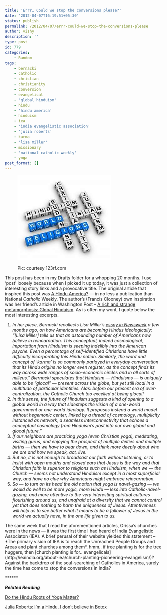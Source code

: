 ```yaml
---
title: 'Errr… Could we stop the conversions please?'
date: '2012-04-07T16:19:51+05:30'
status: publish
permalink: /2012/04/07/errr-could-we-stop-the-conversions-please
author: vishy
description: ''
type: post
id: 779
categories: 
    - Random
tags:
    - bernacki
    - catholic
    - christian
    - christianity
    - conversion
    - evangelical
    - 'global hinduism'
    - hindu
    - 'hindu america'
    - hinduism
    - iea
    - 'india evangelistic association'
    - 'julia roberts'
    - karma
    - 'lisa miller'
    - missionary
    - 'national catholic weekly'
    - yoga
post_format: []
---
```

<figure aria-describedby="caption-attachment-1417" class="wp-caption alignleft" id="attachment_1417" style="width: 300px">

[![](../../../../uploads/2012/04/world_religions_scrabble_123rf.jpeg "world_religions_scrabble_123rf")](http://www.ulaar.com/wp-content/uploads/2012/04/world_religions_scrabble_123rf.jpeg)<figcaption class="wp-caption-text" id="caption-attachment-1417">Pic: courtesy 123rf.com</figcaption></figure>

This post has been in my Drafts folder for a whopping 20 months. I use ‘post’ loosely because when I picked it up today, it was just a collection of interesting story links and a provocative title. The original article that inspired this post was [A Hindu America?](http://www.americamagazine.org/blog/entry.cfm?blog_id=2&entry_id=3138) — in no less a publication than National *Catholic* Weekly. The author’s (Francis Clooney) own inspiration was her friend’s article in Washington Post – [A rich and strange metamorphosis: Global Hinduism](http://newsweek.washingtonpost.com/onfaith/patheos/2010/07/a_rich_and_strange_metamorphosis_glocal_hinduism.html#more). As is often my wont, I quote below the most interesting excerpts.

1. *In her piece, Bernacki recollects Lisa Miller’s [essay in ](http://www.newsweek.com/2009/08/14/we-are-all-hindus-now.html)[Newsweek](http://www.newsweek.com/2009/08/14/we-are-all-hindus-now.html) a few months ago, on how Americans are becoming Hindus ideologically: “\[Lisa Miller\] tells us that an astounding number of Americans now believe in reincarnation. This conceptual, indeed cosmological, importation from Hinduism is seeping indelibly into the American psyche. Even a percentage of self-identified Christians have little difficulty incorporating this Hindu notion. Similarly, the word and concept of ‘karma’ is so commonly parlayed in everyday conversation that its Hindu origins no longer even register, as the concept finds its way across wide ranges of socio-economic circles and in all sorts of milieus.” Biernacki speculates that Hinduism — Hinduisms — is uniquely able to be “glocal” — present across the globe, but yet still local in a multitude of particular identities. Alas: before our present era of over-centralization, the Catholic Church too excelled at being glocal!*
2. *In this sense, the future of Hinduism suggests a kind of opening to a global world in a way that sidesteps the vision of a one-world government or one-world ideology. It proposes instead a world model without hegemonic center, linked by a thread of cosmology, multiplicity instanced as network, a seamless interconnectivity that echoes a conceptual cosmology from Hinduism’s past into our own global and glocal future.”*
3. *If our neighbors are practicing yoga (even Christian yoga), meditating, visiting gurus, and enjoying the prospect of multiple deities and multiple births — then we have to bear down, and think more deeply about who we are and how we speak, act, live.*
4. *But no, it is not enough to broadcast our faith without listening, or to insist with open mouths and closed ears that Jesus is the way and that Christian faith is superior to religions such as Hinduism, when we — the Church — seems not understand Hinduism except in a most superficial way, and have no clue why Americans might embrace reincarnation.*
5. *So — to turn on its head the old notion that yoga is navel-gazing — we would do well to be more yogic, more Hindu — less into Catholic-navel-gazing, and more attentive to the very interesting spiritual cultures flourishing around us, and unafraid at a diversity that we cannot control yet that does nothing to harm the uniqueness of Jesus. Attentiveness will help us to see better what it means to be a follower of Jesus in the world we actually have, in the one life given to us.*

<div>The same week that I read the aforementioned articles, Orissa’s churches were in the news — it was the first time I had heard of India Evangelistic Associaton (IEA). A brief perusal of their website yielded this statement – *The primary vision of IEA is to reach the Unreached People Groups and Areas and plant churches among them*. hmm.. if tree planting is for the tree huggers, then [church planting is for.. evangelicals](http://ieaindia.org/about-iea/church-planting-pioneering-evangelism/)?</div>Against the backdrop of the soul-searching of Catholics in America, surely the time has come to stop the conversions in India?

\*\*\*\*\*\*

***Related Reading***

[Do the Hindu Roots of Yoga Matter?](http://www.thedailybeast.com/newsweek/2010/05/15/the-clash-of-the-yogis.html)

[Julia Roberts: I’m a Hindu, I don’t believe in Botox](http://www.huffingtonpost.com/2010/08/04/julia-roberts-im-a-hindu_n_671081.html)